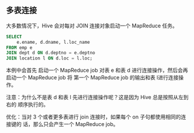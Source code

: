 ## 多表连接

大多数情况下，Hive 会对每对 JOIN 连接对象启动一个 MapReduce 任务。

```sql
SELECT 
	e.ename, d.dname, l.loc_name
FROM emp e 
JOIN dept d ON d.deptno = e.deptno 
JOIN location l ON d.loc = l.loc;
```

本例中会首先 启动一个 MapReduce job 对表 e 和表 d 进行连接操作，然后会再启动一个 MapReduce job 将 第一个 MapReduce job 的输出和表 l进行连接操作。

注意：为什么不是表 d 和表 l 先进行连接操作呢？这是因为 Hive 总是按照从左到右的 顺序执行的。

 优化：当对 3 个或者更多表进行 join 连接时，如果每个 on 子句都使用相同的连接键的 话，那么只会产生一个 MapReduce job。